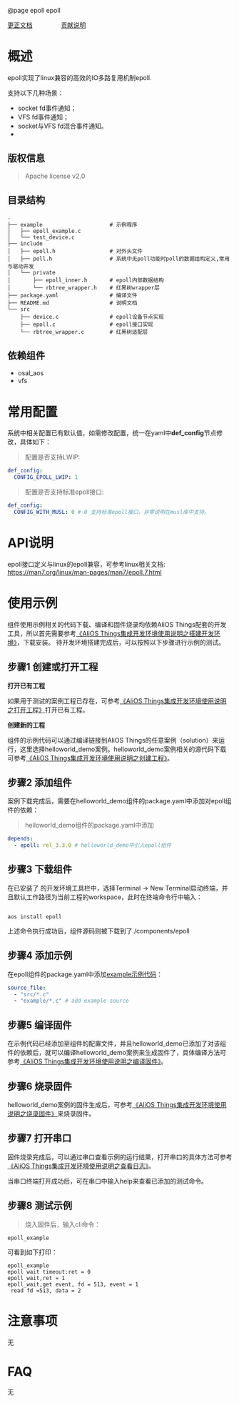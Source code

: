 @page epoll epoll

[更正文档](https://gitee.com/alios-things/epoll/edit/rel_3.3.0/README.md) &emsp;&emsp;&emsp;&emsp; [贡献说明](https://help.aliyun.com/document_detail/302301.html)

# 概述
epoll实现了linux兼容的高效的IO多路复用机制epoll.

支持以下几种场景：
- socket fd事件通知；
- VFS fd事件通知；
- socket与VFS fd混合事件通知。
-
## 版权信息
> Apache license v2.0

## 目录结构
```tree
.
├── example                     # 示例程序
│   ├── epoll_example.c
│   └── test_device.c
├── include
│   ├── epoll.h                 # 对外头文件
│   ├── poll.h                  # 系统中无poll功能时poll的数据结构定义,常用与驱动开发
│   └── private
│       ├── epoll_inner.h       # epoll内部数据结构
│       └── rbtree_wrapper.h    # 红黑树wrapper层
├── package.yaml                # 编译文件
├── README.md                   # 说明文档
└── src
    ├── device.c                # epoll设备节点实现
    ├── epoll.c                 # epoll接口实现
    └── rbtree_wrapper.c        # 红黑树适配层
```

## 依赖组件
* osal_aos
* vfs

# 常用配置
系统中相关配置已有默认值，如需修改配置，统一在yaml中**def_config**节点修改，具体如下：
> 配置是否支持LWIP:
```yaml
def_config:
  CONFIG_EPOLL_LWIP: 1
```
> 配置是否支持标准epoll接口:
```yaml
def_config:
  CONFIG_WITH_MUSL: 0 # 0 支持标准epoll接口，非零说明在musl库中支持。
```
# API说明
epoll接口定义与linux的epoll兼容，可参考linux相关文档:
https://man7.org/linux/man-pages/man7/epoll.7.html

# 使用示例
组件使用示例相关的代码下载、编译和固件烧录均依赖AliOS Things配套的开发工具，所以首先需要参考[《AliOS Things集成开发环境使用说明之搭建开发环境》](https://help.aliyun.com/document_detail/302378.html)，下载安装。
待开发环境搭建完成后，可以按照以下步骤进行示例的测试。

## 步骤1 创建或打开工程

**打开已有工程**

如果用于测试的案例工程已存在，可参考[《AliOS Things集成开发环境使用说明之打开工程》](https://help.aliyun.com/document_detail/302381.html)打开已有工程。

**创建新的工程**

组件的示例代码可以通过编译链接到AliOS Things的任意案例（solution）来运行，这里选择helloworld_demo案例。helloworld_demo案例相关的源代码下载可参考[《AliOS Things集成开发环境使用说明之创建工程》](https://help.aliyun.com/document_detail/302379.html)。

## 步骤2 添加组件

案例下载完成后，需要在helloworld_demo组件的package.yaml中添加对epoll组件的依赖：
> helloworld_demo组件的package.yaml中添加
```yaml
depends:
  - epoll: rel_3.3.0 # helloworld_demo中引入epoll组件
```

## 步骤3 下载组件

在已安装了  的开发环境工具栏中，选择Terminal -> New Terminal启动终端，并且默认工作路径为当前工程的workspace，此时在终端命令行中输入：

```shell

aos install epoll

```

上述命令执行成功后，组件源码则被下载到了./components/epoll

## 步骤4 添加示例

在epoll组件的package.yaml中添加[example示例代码](https://gitee.com/alios-things/epoll/tree/rel_3.3.0/example)：

```yaml
source_file:
  - "src/*.c"
  - "example/*.c" # add example source
```
## 步骤5 编译固件

在示例代码已经添加至组件的配置文件，并且helloworld_demo已添加了对该组件的依赖后，就可以编译helloworld_demo案例来生成固件了，具体编译方法可参考[《AliOS Things集成开发环境使用说明之编译固件》](https://help.aliyun.com/document_detail/302384.html)。

## 步骤6 烧录固件

helloworld_demo案例的固件生成后，可参考[《AliOS Things集成开发环境使用说明之烧录固件》](https://help.aliyun.com/document_detail/302383.html)来烧录固件。

## 步骤7 打开串口

固件烧录完成后，可以通过串口查看示例的运行结果，打开串口的具体方法可参考[《AliOS Things集成开发环境使用说明之查看日志》](https://help.aliyun.com/document_detail/302382.html)。

当串口终端打开成功后，可在串口中输入help来查看已添加的测试命令。

## 步骤8 测试示例
> 烧入固件后，输入cli命令：

```shell
epoll_example
```

可看到如下打印：
```shell
epoll_example
epoll wait timeout:ret = 0
epoll_wait,ret = 1
epoll_wait,get event, fd = 513, event = 1
 read fd =513, data = 2
```

# 注意事项
无

# FAQ
无
